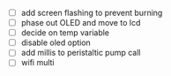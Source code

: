 - [ ] add screen flashing to prevent burning
- [ ] phase out OLED and move to lcd
- [ ] decide on temp variable
- [ ] disable oled option
- [ ] add millis to peristaltic pump call
- [ ] wifi multi